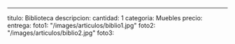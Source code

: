 ---
titulo: Biblioteca
descripcion: 
cantidad: 1
categoria: Muebles
precio: 
entrega: 
foto1: "/images/articulos/biblio1.jpg"
foto2: "/images/articulos/biblio2.jpg"
foto3: 
